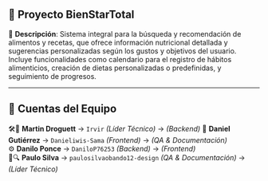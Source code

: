 ## 🌿 Proyecto BienStarTotal
📌 **Descripción**: 
Sistema integral para la búsqueda y recomendación de alimentos y recetas, que ofrece información nutricional detallada y sugerencias personalizadas según los gustos y objetivos del usuario. Incluye funcionalidades como calendario para el registro de hábitos alimenticios, creación de dietas personalizadas o predefinidas, y seguimiento de progresos.

---

## 👥 Cuentas del Equipo  

🛠️👑 **Martin Droguett** → `Irvir` *(Líder Técnico)* -> *(Backend)* 
🎨 **Daniel Gutiérrez** → `Danieliwis-Sama` *(Frontend)* -> *(QA & Documentación)*  
⚙️ **Danilo Ponce** → `DaniloP76253` *(Backend)* -> *(Frontend)*   
📝🔍 **Paulo Silva** → `paulosilvaobando12-design` *(QA & Documentación)* -> *(Líder Técnico)*
